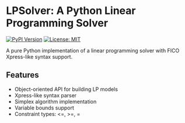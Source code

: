 # LPSolver: A Python Linear Programming Solver

[![PyPI Version](https://img.shields.io/pypi/v/lpsolver)](https://pypi.org/project/lpsolver/)
[![License: MIT](https://img.shields.io/badge/License-MIT-yellow.svg)](https://opensource.org/licenses/MIT)

A pure Python implementation of a linear programming solver with FICO Xpress-like syntax support.

## Features
- Object-oriented API for building LP models
- Xpress-like syntax parser
- Simplex algorithm implementation
- Variable bounds support
- Constraint types: <=, >=, =
